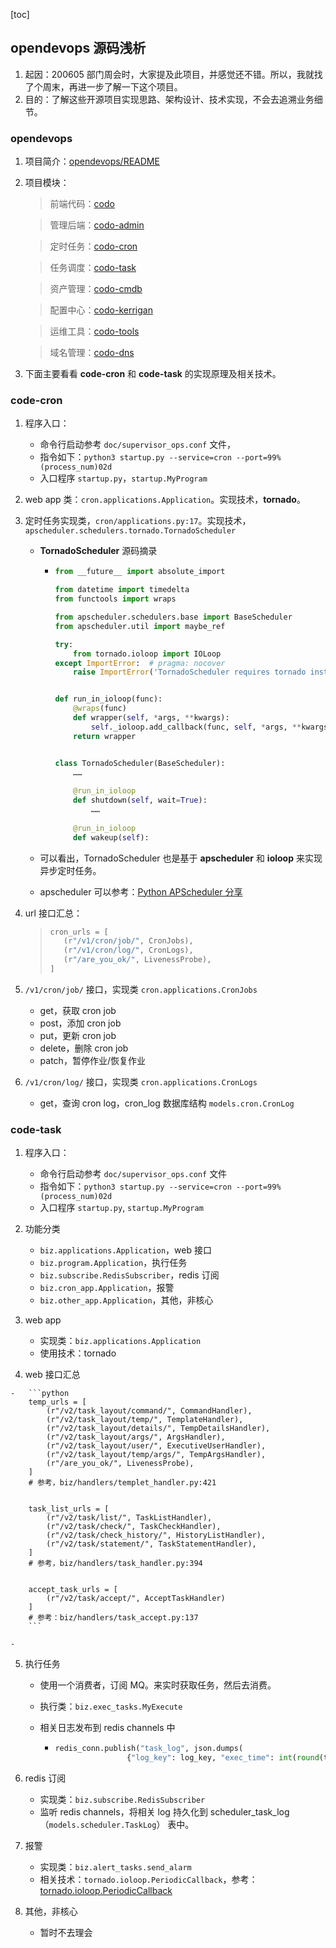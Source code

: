 [toc]

## opendevops 源码浅析

1.  起因：200605 部门周会时，大家提及此项目，并感觉还不错。所以，我就找了个周末，再进一步了解一下这个项目。
2.  目的：了解这些开源项目实现思路、架构设计、技术实现，不会去追溯业务细节。

### opendevops 

1.  项目简介：[opendevops/README](https://github.com/opendevops-cn/opendevops/blob/master/README-zh.md)

2.  项目模块：

    >前端代码：[codo](https://github.com/opendevops-cn/codo)
    
    >管理后端：[codo-admin](https://github.com/opendevops-cn/codo-admin)
    
    >定时任务：[codo-cron](https://github.com/opendevops-cn/codo-cron)
    
    >任务调度：[codo-task](https://github.com/opendevops-cn/codo-task)
    
    >资产管理：[codo-cmdb](https://github.com/opendevops-cn/codo-cmdb)
    
    >配置中心：[codo-kerrigan](https://github.com/opendevops-cn/kerrigan)
    
    >运维工具：[codo-tools](https://github.com/opendevops-cn/codo-tools)
    
    >域名管理：[codo-dns](https://github.com/opendevops-cn/codo-dns)

3.  下面主要看看 **code-cron** 和 **code-task** 的实现原理及相关技术。

### code-cron

1.  程序入口：

    -   命令行启动参考 `doc/supervisor_ops.conf` 文件，
    -   指令如下：`python3 startup.py --service=cron --port=99%(process_num)02d`
    -   入口程序 `startup.py`，`startup.MyProgram`

2.  web app 类：`cron.applications.Application`。实现技术，**tornado**。

3.  定时任务实现类，`cron/applications.py:17`。实现技术，`apscheduler.schedulers.tornado.TornadoScheduler`

    -   **TornadoScheduler** 源码摘录

        -   ```python
            from __future__ import absolute_import
            
            from datetime import timedelta
            from functools import wraps
            
            from apscheduler.schedulers.base import BaseScheduler
            from apscheduler.util import maybe_ref
            
            try:
                from tornado.ioloop import IOLoop
            except ImportError:  # pragma: nocover
                raise ImportError('TornadoScheduler requires tornado installed')
            
            
            def run_in_ioloop(func):
                @wraps(func)
                def wrapper(self, *args, **kwargs):
                    self._ioloop.add_callback(func, self, *args, **kwargs)
                return wrapper
            
            
            class TornadoScheduler(BaseScheduler):
                ……
                
                @run_in_ioloop
                def shutdown(self, wait=True):
                    ……
                    
                @run_in_ioloop
                def wakeup(self):
            ```

    -   可以看出，TornadoScheduler 也是基于 **apscheduler** 和 **ioloop** 来实现异步定时任务。

    -   apscheduler 可以参考：[Python APScheduler 分享](https://github.com/wtfocus/work-summary/blob/master/CorePython/APScheduler%20%E6%B5%85%E6%9E%90.md)

4.  url 接口汇总：

    >   ```python
    >   cron_urls = [
    >      (r"/v1/cron/job/", CronJobs),
    >      (r"/v1/cron/log/", CronLogs),
    >      (r"/are_you_ok/", LivenessProbe),
    >   ]
    >   ```

4.  `/v1/cron/job/` 接口，实现类 `cron.applications.CronJobs`
    -   get，获取 cron job
    -   post，添加 cron job
    -   put，更新 cron job
    -   delete，删除 cron job
    -   patch，暂停作业/恢复作业
5.  `/v1/cron/log/` 接口，实现类 `cron.applications.CronLogs`
    
    -   get，查询 cron log，cron_log 数据库结构 `models.cron.CronLog`

### code-task

1.  程序入口：

    -   命令行启动参考 `doc/supervisor_ops.conf` 文件
    -   指令如下：`python3 startup.py --service=cron --port=99%(process_num)02d`
    -   入口程序 `startup.py`, `startup.MyProgram`

2.  功能分类

    -   `biz.applications.Application`，web 接口
    -   `biz.program.Application`，执行任务
    -   `biz.subscribe.RedisSubscriber`，redis 订阅
    -   `biz.cron_app.Application`，报警
    -   `biz.other_app.Application`，其他，非核心

3.  web app

    -   实现类：`biz.applications.Application`
    -   使用技术：tornado

4.   web 接口汇总

    -   ```python
        temp_urls = [
            (r"/v2/task_layout/command/", CommandHandler),
            (r"/v2/task_layout/temp/", TemplateHandler),
            (r"/v2/task_layout/details/", TempDetailsHandler),
            (r"/v2/task_layout/args/", ArgsHandler),
            (r"/v2/task_layout/user/", ExecutiveUserHandler),
            (r"/v2/task_layout/temp/args/", TempArgsHandler),
            (r"/are_you_ok/", LivenessProbe),
        ]
        # 参考，biz/handlers/templet_handler.py:421
        
        
        task_list_urls = [
            (r"/v2/task/list/", TaskListHandler),
            (r"/v2/task/check/", TaskCheckHandler),
            (r"/v2/task/check_history/", HistoryListHandler),
            (r"/v2/task/statement/", TaskStatementHandler),
        ]
        # 参考，biz/handlers/task_handler.py:394
        
        
        accept_task_urls = [
            (r"/v2/task/accept/", AcceptTaskHandler)
        ]
        # 参考：biz/handlers/task_accept.py:137
        ```

    -   

5.  执行任务

    -   使用一个消费者，订阅 MQ。来实时获取任务，然后去消费。

    -   执行类：`biz.exec_tasks.MyExecute`

    -   相关日志发布到 redis channels 中

        -   ```python
            redis_conn.publish("task_log", json.dumps(
                            {"log_key": log_key, "exec_time": int(round(time.time() * 1000)), "result": result}))
            ```

6.  redis 订阅
    -   实现类：`biz.subscribe.RedisSubscriber`
    -   监听 redis channels，将相关 log 持久化到 scheduler_task_log（`models.scheduler.TaskLog`） 表中。
7.  报警
    -   实现类：`biz.alert_tasks.send_alarm`
    -   相关技术：`tornado.ioloop.PeriodicCallback`，参考：[tornado.ioloop.PeriodicCallback](https://tornado-zh.readthedocs.io/zh/latest/ioloop.html?highlight=tornado%20ioloop%20periodiccallbac#tornado.ioloop.PeriodicCallback)
8.  其他，非核心
    
    -    暂时不去理会
